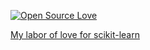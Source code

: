 [![Open Source Love](https://badges.frapsoft.com/os/v1/open-source.svg?v=103)](https://github.com/ellerbrock/open-source-badges/)

[My labor of love for scikit-learn](https://github.com/scikit-learn/scikit-learn/commits?author=NoPenguinsLand)

